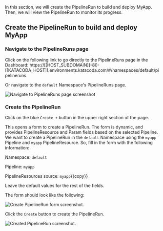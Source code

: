 In this section, we will create the PipelineRun to build and deploy MyApp. Then,
we will view the PipelineRun to monitor its progress.

## Create the PipelineRun to build and deploy MyApp

### Navigate to the PipelineRuns page

Click on the following link to go directly to the PipelineRuns page in the
Dashboard:
https://[[HOST_SUBDOMAIN]]-80-[[KATACODA_HOST]].environments.katacoda.com/#/namespaces/default/pipelineruns

Or navigate to the `default` Namespace's PipelineRuns page.

![Navigate to PipelineRuns page screenshot](https://raw.githubusercontent.com/ncskier/katacoda/master/tekton-dashboard/images/pipeline-runs-page.png)

### Create the PipelineRun

Click on the blue `Create +` button in the upper right section of the page.

This opens a form to create a PipelineRun. The form is dynamic, and provides
PipelineResource and Param fields based on the selected Pipeline. We want to
create a PipelineRun in the `default` Namespace using the `myapp` Pipeline and
`myapp` PipelineResource. So, fill in the form with the following information:

Namespace: `default`

Pipeline: `myapp`

PipelineResources source: `myapp`{{copy}}

Leave the default values for the rest of the fields.

The form should look like the following:

![Create PipelineRun form screenshot.](https://raw.githubusercontent.com/ncskier/katacoda/master/tekton-dashboard/images/create-pipeline-run-form.png)

Click the `Create` button to create the PipelineRun.

![Created PipelineRun screenshot.](https://raw.githubusercontent.com/ncskier/katacoda/master/tekton-dashboard/images/created-pipeline-run.png)

